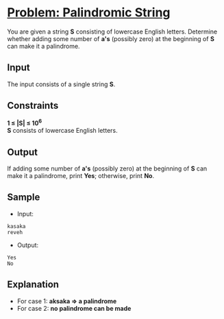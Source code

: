 # [Problem: Palindromic String](https://my.newtonschool.co/playground/code/oo4mzzte82fl)

You are given a string **S** consisting of lowercase English letters. Determine whether adding some number of **a's** (possibly zero) at the beginning of **S** can make it a palindrome.

## Input

 The input consists of a single string **S**.

## Constraints

**1 ≤ |S| ≤ 10<sup>6</sup>** <br>
**S** consists of lowercase English letters.

## Output

If adding some number of **a's** (possibly zero) at the beginning of **S** can make it a palindrome, print **Yes**; otherwise, print **No**.

## Sample

- Input:
```
kasaka
reveh
```

- Output:
```
Yes
No
```

## Explanation

- For case 1: **aksaka => a palindrome** <br>
- For case 2: **no palindrome can be made**
